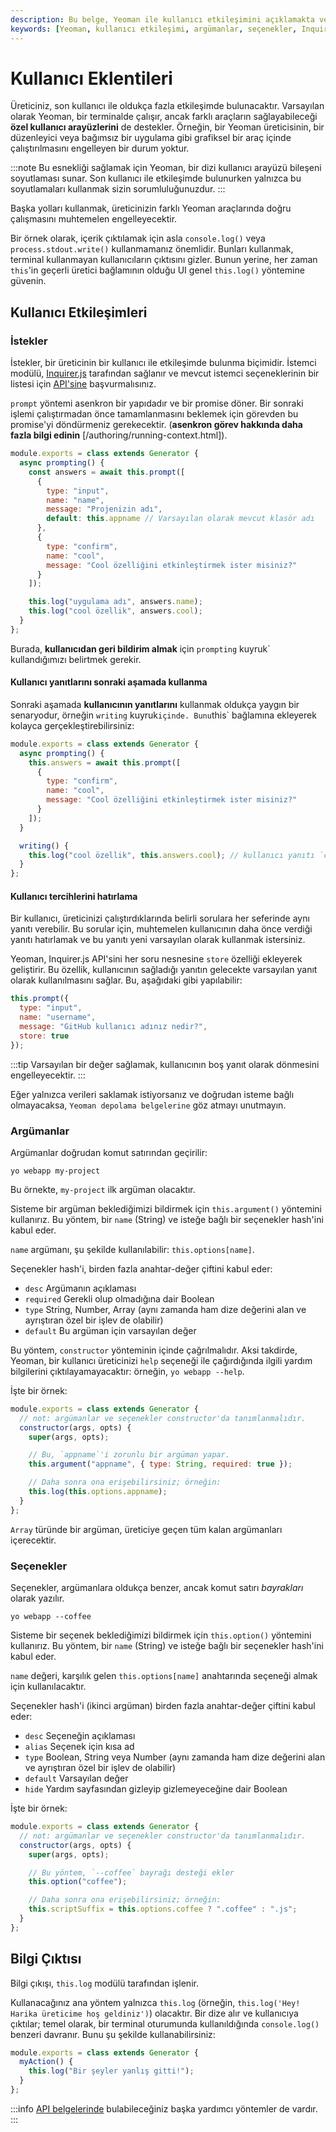 ```yaml
---
description: Bu belge, Yeoman ile kullanıcı etkileşimini açıklamakta ve kullanıcı geri bildirimlerinin nasıl alınacağını, argümanların ve seçeneklerin nasıl kullanılacağını detaylandırmaktadır.
keywords: [Yeoman, kullanıcı etkileşimi, argümanlar, seçenekler, Inquirer.js]
---
```


# Kullanıcı Eklentileri

Üreticiniz, son kullanıcı ile oldukça fazla etkileşimde bulunacaktır. Varsayılan olarak Yeoman, bir terminalde çalışır, ancak farklı araçların sağlayabileceği **özel kullanıcı arayüzlerini** de destekler. Örneğin, bir Yeoman üreticisinin, bir düzenleyici veya bağımsız bir uygulama gibi grafiksel bir araç içinde çalıştırılmasını engelleyen bir durum yoktur.

:::note
Bu esnekliği sağlamak için Yeoman, bir dizi kullanıcı arayüzü bileşeni soyutlaması sunar. Son kullanıcı ile etkileşimde bulunurken yalnızca bu soyutlamaları kullanmak sizin sorumluluğunuzdur.
:::

Başka yolları kullanmak, üreticinizin farklı Yeoman araçlarında doğru çalışmasını muhtemelen engelleyecektir.

Bir örnek olarak, içerik çıktılamak için asla `console.log()` veya `process.stdout.write()` kullanmamanız önemlidir. Bunları kullanmak, terminal kullanmayan kullanıcıların çıktısını gizler. Bunun yerine, her zaman `this`'in geçerli üretici bağlamının olduğu UI genel `this.log()` yöntemine güvenin.

## Kullanıcı Etkileşimleri

### İstekler

İstekler, bir üreticinin bir kullanıcı ile etkileşimde bulunma biçimidir. İstemci modülü, [Inquirer.js](https://github.com/SBoudrias/Inquirer.js) tarafından sağlanır ve mevcut istemci seçeneklerinin bir listesi için [API'sine](https://github.com/SBoudrias/Inquirer.js) başvurmalısınız.

`prompt` yöntemi asenkron bir yapıdadır ve bir promise döner. Bir sonraki işlemi çalıştırmadan önce tamamlanmasını beklemek için görevden bu promise'yi döndürmeniz gerekecektir. (**asenkron görev hakkında daha fazla bilgi edinin** [/authoring/running-context.html]).

```js
module.exports = class extends Generator {
  async prompting() {
    const answers = await this.prompt([
      {
        type: "input",
        name: "name",
        message: "Projenizin adı",
        default: this.appname // Varsayılan olarak mevcut klasör adı
      },
      {
        type: "confirm",
        name: "cool",
        message: "Cool özelliğini etkinleştirmek ister misiniz?"
      }
    ]);

    this.log("uygulama adı", answers.name);
    this.log("cool özellik", answers.cool);
  }
};
```

Burada, **kullanıcıdan geri bildirim almak** için `prompting` kuyruk` kullandığımızı belirtmek gerekir.

#### Kullanıcı yanıtlarını sonraki aşamada kullanma

Sonraki aşamada **kullanıcının yanıtlarını** kullanmak oldukça yaygın bir senaryodur, örneğin `writing` kuyruk` içinde. Bunu `this` bağlamına ekleyerek kolayca gerçekleştirebilirsiniz:

```js
module.exports = class extends Generator {
  async prompting() {
    this.answers = await this.prompt([
      {
        type: "confirm",
        name: "cool",
        message: "Cool özelliğini etkinleştirmek ister misiniz?"
      }
    ]);
  }

  writing() {
    this.log("cool özellik", this.answers.cool); // kullanıcı yanıtı `cool` kullanıldı
  }
};
```

#### Kullanıcı tercihlerini hatırlama

Bir kullanıcı, üreticinizi çalıştırdıklarında belirli sorulara her seferinde aynı yanıtı verebilir. Bu sorular için, muhtemelen kullanıcının daha önce verdiği yanıtı hatırlamak ve bu yanıtı yeni varsayılan olarak kullanmak istersiniz.

Yeoman, Inquirer.js API'sini her soru nesnesine `store` özelliği ekleyerek geliştirir. Bu özellik, kullanıcının sağladığı yanıtın gelecekte varsayılan yanıt olarak kullanılmasını sağlar. Bu, aşağıdaki gibi yapılabilir:

```js
this.prompt({
  type: "input",
  name: "username",
  message: "GitHub kullanıcı adınız nedir?",
  store: true
});
```

:::tip
Varsayılan bir değer sağlamak, kullanıcının boş yanıt olarak dönmesini engelleyecektir.
:::

Eğer yalnızca verileri saklamak istiyorsanız ve doğrudan isteme bağlı olmayacaksa, `Yeoman depolama belgelerine` göz atmayı unutmayın.

### Argümanlar

Argümanlar doğrudan komut satırından geçirilir:

```
yo webapp my-project
```

Bu örnekte, `my-project` ilk argüman olacaktır.

Sisteme bir argüman beklediğimizi bildirmek için `this.argument()` yöntemini kullanırız. Bu yöntem, bir `name` (String) ve isteğe bağlı bir seçenekler hash'ini kabul eder.

`name` argümanı, şu şekilde kullanılabilir: `this.options[name]`.

Seçenekler hash'i, birden fazla anahtar-değer çiftini kabul eder:

- `desc` Argümanın açıklaması
- `required` Gerekli olup olmadığına dair Boolean
- `type` String, Number, Array (aynı zamanda ham dize değerini alan ve ayrıştıran özel bir işlev de olabilir)
- `default` Bu argüman için varsayılan değer

Bu yöntem, `constructor` yönteminin içinde çağrılmalıdır. Aksi takdirde, Yeoman, bir kullanıcı üreticinizi `help` seçeneği ile çağırdığında ilgili yardım bilgilerini çıktılayamayacaktır: örneğin, `yo webapp --help`.

İşte bir örnek:

```js
module.exports = class extends Generator {
  // not: argümanlar ve seçenekler constructor'da tanımlanmalıdır.
  constructor(args, opts) {
    super(args, opts);

    // Bu, `appname`'i zorunlu bir argüman yapar.
    this.argument("appname", { type: String, required: true });

    // Daha sonra ona erişebilirsiniz; örneğin:
    this.log(this.options.appname);
  }
};
```

`Array` türünde bir argüman, üreticiye geçen tüm kalan argümanları içerecektir.

### Seçenekler

Seçenekler, argümanlara oldukça benzer, ancak komut satırı _bayrakları_ olarak yazılır.

```
yo webapp --coffee
```

Sisteme bir seçenek beklediğimizi bildirmek için `this.option()` yöntemini kullanırız. Bu yöntem, bir `name` (String) ve isteğe bağlı bir seçenekler hash'ini kabul eder.

`name` değeri, karşılık gelen `this.options[name]` anahtarında seçeneği almak için kullanılacaktır.

Seçenekler hash'i (ikinci argüman) birden fazla anahtar-değer çiftini kabul eder:

- `desc` Seçeneğin açıklaması
- `alias` Seçenek için kısa ad
- `type` Boolean, String veya Number (aynı zamanda ham dize değerini alan ve ayrıştıran özel bir işlev de olabilir)
- `default` Varsayılan değer
- `hide` Yardım sayfasından gizleyip gizlemeyeceğine dair Boolean

İşte bir örnek:

```js
module.exports = class extends Generator {
  // not: argümanlar ve seçenekler constructor'da tanımlanmalıdır.
  constructor(args, opts) {
    super(args, opts);

    // Bu yöntem, `--coffee` bayrağı desteği ekler
    this.option("coffee");

    // Daha sonra ona erişebilirsiniz; örneğin:
    this.scriptSuffix = this.options.coffee ? ".coffee" : ".js";
  }
};
```

## Bilgi Çıktısı

Bilgi çıkışı, `this.log` modülü tarafından işlenir.

Kullanacağınız ana yöntem yalnızca `this.log` (örneğin, `this.log('Hey! Harika üreticime hoş geldiniz')`) olacaktır. Bir dize alır ve kullanıcıya çıktılar; temel olarak, bir terminal oturumunda kullanıldığında `console.log()` benzeri davranır. Bunu şu şekilde kullanabilirsiniz:

```js
module.exports = class extends Generator {
  myAction() {
    this.log("Bir şeyler yanlış gitti!");
  }
};
```

:::info
[API belgelerinde](https://yeoman.github.io/environment/TerminalAdapter.html) bulabileceğiniz başka yardımcı yöntemler de vardır.
:::